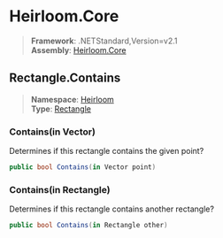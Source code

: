 # Heirloom.Core

> **Framework**: .NETStandard,Version=v2.1  
> **Assembly**: [Heirloom.Core][0]  

## Rectangle.Contains

> **Namespace**: [Heirloom][0]  
> **Type**: [Rectangle][1]  

### Contains(in Vector)

Determines if this rectangle contains the given point?

```cs
public bool Contains(in Vector point)
```

### Contains(in Rectangle)

Determines if this rectangle contains another rectangle?

```cs
public bool Contains(in Rectangle other)
```

[0]: ../../../Heirloom.Core.md
[1]: ../Rectangle.md

